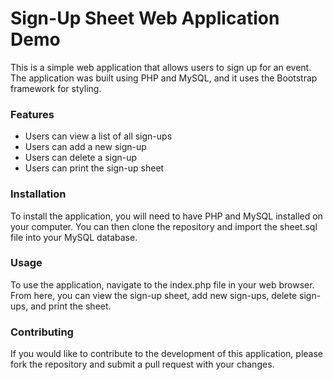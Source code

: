 # Sign-Up Sheet Web Application Demo
This is a simple web application that allows users to sign up for an event. The application was built using PHP and MySQL, and it uses the Bootstrap framework for styling.

### Features
- Users can view a list of all sign-ups
- Users can add a new sign-up
- Users can delete a sign-up
- Users can print the sign-up sheet
### Installation
To install the application, you will need to have PHP and MySQL installed on your computer. You can then clone the repository and import the sheet.sql file into your MySQL database.

### Usage
To use the application, navigate to the index.php file in your web browser. From here, you can view the sign-up sheet, add new sign-ups, delete sign-ups, and print the sheet.

### Contributing
If you would like to contribute to the development of this application, please fork the repository and submit a pull request with your changes.
